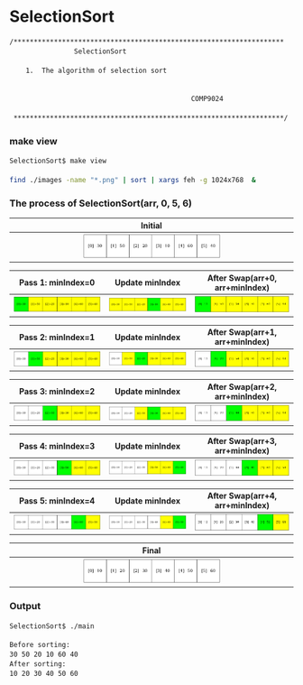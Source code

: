 # SelectionSort

``` sh
/*******************************************************************
                SelectionSort

    1.  The algorithm of selection sort


                                             COMP9024

 *******************************************************************/
``` 

### make view 

```sh
SelectionSort$ make view

find ./images -name "*.png" | sort | xargs feh -g 1024x768  &
```

### The process of SelectionSort(arr, 0, 5, 6)

|Initial | 
|:-------------:|
| <img src="images/SelectionSort_0000.png" width="50%" height="50%"> |

|Pass 1: minIndex=0 | Update minIndex| After Swap(arr+0, arr+minIndex) |
|:-------------:|:-------------:|:-------------:|
| <img src="images/SelectionSort_0001.png" width="100%" height="100%"> |<img src="images/SelectionSort_0002.png" width="100%" height="100%"> |<img src="images/SelectionSort_0003.png" width="100%" height="100%"> |

|Pass 2: minIndex=1 | Update minIndex|  After Swap(arr+1, arr+minIndex) |
|:-------------:|:-------------:|:-------------:|
| <img src="images/SelectionSort_0004.png" width="100%" height="100%"> |<img src="images/SelectionSort_0005.png" width="100%" height="100%"> |<img src="images/SelectionSort_0006.png" width="100%" height="100%"> |


|Pass 3: minIndex=2 | Update minIndex|  After Swap(arr+2, arr+minIndex) |
|:-------------:|:-------------:|:-------------:|
| <img src="images/SelectionSort_0007.png" width="100%" height="100%"> |<img src="images/SelectionSort_0008.png" width="100%" height="100%"> |<img src="images/SelectionSort_0009.png" width="100%" height="100%"> |

|Pass 4: minIndex=3 | Update minIndex|  After Swap(arr+3, arr+minIndex) |
|:-------------:|:-------------:|:-------------:|
| <img src="images/SelectionSort_0010.png" width="100%" height="100%"> |<img src="images/SelectionSort_0011.png" width="100%" height="100%"> |<img src="images/SelectionSort_0012.png" width="100%" height="100%"> |

|Pass 5: minIndex=4 | Update minIndex|  After Swap(arr+4, arr+minIndex) |
|:-------------:|:-------------:|:-------------:|
| <img src="images/SelectionSort_0013.png" width="100%" height="100%"> |<img src="images/SelectionSort_0014.png" width="100%" height="100%"> |<img src="images/SelectionSort_0015.png" width="100%" height="100%"> |

|Final | 
|:-------------:|
| <img src="images/SelectionSort_0016.png" width="50%" height="50%"> |

### Output
```sh
SelectionSort$ ./main

Before sorting:
30 50 20 10 60 40 
After sorting:
10 20 30 40 50 60 

```